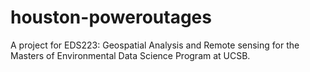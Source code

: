 # houston-poweroutages
A project for EDS223: Geospatial Analysis and Remote sensing for the Masters of Environmental Data Science Program at UCSB.
